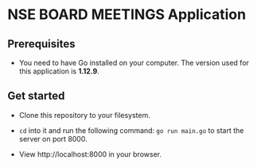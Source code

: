 # NSE BOARD MEETINGS Application

## Prerequisites

- You need to have Go installed on your computer. The version used for this application is  **1.12.9**.

## Get started

- Clone this repository to your filesystem.

- `cd` into it and run the following command: `go run main.go` to start the server on port 8000.

- View http://localhost:8000 in your browser.
